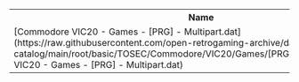 <table>
<tr><th>Name</th><th>Size</th></tr>
<tr><td>
[Commodore VIC20 - Games - [PRG] - Multipart.dat](https://raw.githubusercontent.com/open-retrogaming-archive/dat-catalog/main/root/basic/TOSEC/Commodore/VIC20/Games/[PRG]/Multipart/Commodore VIC20 - Games - [PRG] - Multipart.dat)
</td><td>206543</td></tr>
</table>
